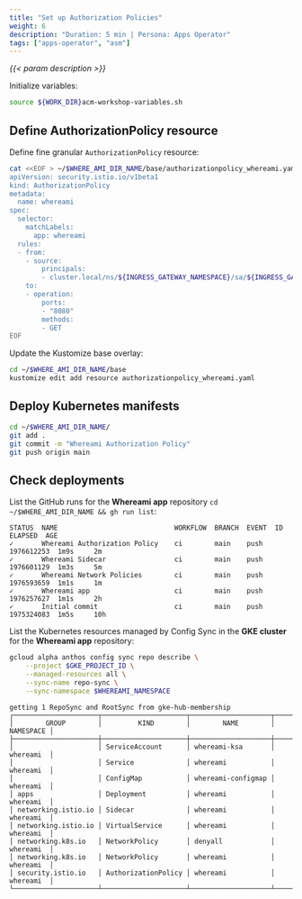 ```yaml
---
title: "Set up Authorization Policies"
weight: 6
description: "Duration: 5 min | Persona: Apps Operator"
tags: ["apps-operator", "asm"]
---
```

_{{< param description >}}_

Initialize variables:
```Bash
source ${WORK_DIR}acm-workshop-variables.sh
```

## Define AuthorizationPolicy resource

Define fine granular `AuthorizationPolicy` resource:
```Bash
cat <<EOF > ~/$WHERE_AMI_DIR_NAME/base/authorizationpolicy_whereami.yaml
apiVersion: security.istio.io/v1beta1
kind: AuthorizationPolicy
metadata:
  name: whereami
spec:
  selector:
    matchLabels:
      app: whereami
  rules:
  - from:
    - source:
        principals:
        - cluster.local/ns/${INGRESS_GATEWAY_NAMESPACE}/sa/${INGRESS_GATEWAY_NAME}
    to:
    - operation:
        ports:
        - "8080"
        methods:
        - GET
EOF
```

Update the Kustomize base overlay:
```Bash
cd ~/$WHERE_AMI_DIR_NAME/base
kustomize edit add resource authorizationpolicy_whereami.yaml
```

## Deploy Kubernetes manifests

```Bash
cd ~/$WHERE_AMI_DIR_NAME/
git add .
git commit -m "Whereami Authorization Policy"
git push origin main
```

## Check deployments

List the GitHub runs for the **Whereami app** repository `cd ~/$WHERE_AMI_DIR_NAME && gh run list`:
```Plaintext
STATUS  NAME                             WORKFLOW  BRANCH  EVENT  ID          ELAPSED  AGE
✓       Whereami Authorization Policy    ci        main    push   1976612253  1m9s     2m
✓       Whereami Sidecar                 ci        main    push   1976601129  1m3s     5m
✓       Whereami Network Policies        ci        main    push   1976593659  1m1s     1m
✓       Whereami app                     ci        main    push   1976257627  1m1s     2h
✓       Initial commit                   ci        main    push   1975324083  1m5s     10h
```

List the Kubernetes resources managed by Config Sync in the **GKE cluster** for the **Whereami app** repository:
```Bash
gcloud alpha anthos config sync repo describe \
    --project $GKE_PROJECT_ID \
    --managed-resources all \
    --sync-name repo-sync \
    --sync-namespace $WHEREAMI_NAMESPACE
```
```Plaintext
getting 1 RepoSync and RootSync from gke-hub-membership
┌─────────────────────┬─────────────────────┬────────────────────┬───────────┐
│        GROUP        │         KIND        │        NAME        │ NAMESPACE │
├─────────────────────┼─────────────────────┼────────────────────┼───────────┤
│                     │ ServiceAccount      │ whereami-ksa       │ whereami  │
│                     │ Service             │ whereami           │ whereami  │
│                     │ ConfigMap           │ whereami-configmap │ whereami  │
│ apps                │ Deployment          │ whereami           │ whereami  │
│ networking.istio.io │ Sidecar             │ whereami           │ whereami  │
│ networking.istio.io │ VirtualService      │ whereami           │ whereami  │
│ networking.k8s.io   │ NetworkPolicy       │ denyall            │ whereami  │
│ networking.k8s.io   │ NetworkPolicy       │ whereami           │ whereami  │
│ security.istio.io   │ AuthorizationPolicy │ whereami           │ whereami  │
└─────────────────────┴─────────────────────┴────────────────────┴───────────┘
```